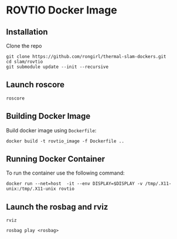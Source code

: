 # ROVTIO Docker Image
## Installation 
Clone the repo
```
git clone https://github.com/rongirl/thermal-slam-dockers.git 
cd slam/rovtio
git submodule update --init --recursive
```
## Launch roscore
```
roscore
```
## Building Docker Image
Build docker image using `Dockerfile`:
```
docker build -t rovtio_image -f Dockerfile ..
```
## Running Docker Container
To run the container use the following command:
```
docker run --net=host  -it --env DISPLAY=$DISPLAY -v /tmp/.X11-unix:/tmp/.X11-unix rovtio
```
## Launch the rosbag and rviz
```
rviz
```
```
rosbag play <rosbag>
```
